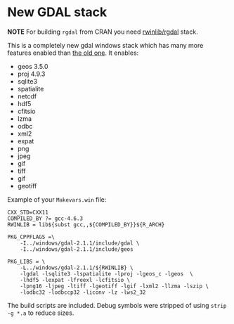 
# New GDAL stack

**NOTE** For building `rgdal` from CRAN you need [rwinlib/rgdal](https://github.com/rwinlib/gdal) stack. 


This is a completely new gdal windows stack which has many more features enabled than [the old one](https://github.com/rwinlib/gdal). It enables: 

 - geos 3.5.0
 - proj 4.9.3
 - sqlite3
 - spatialite
 - netcdf
 - hdf5
 - cfitsio
 - lzma
 - odbc
 - xml2
 - expat
 - png
 - jpeg
 - gif
 - tiff
 - gif
 - geotiff
 
Example of your `Makevars.win` file:

```
CXX_STD=CXX11
COMPILED_BY ?= gcc-4.6.3
RWINLIB = lib${subst gcc,,${COMPILED_BY}}${R_ARCH}

PKG_CPPFLAGS =\
	-I../windows/gdal-2.1.1/include/gdal \
	-I../windows/gdal-2.1.1/include/geos

PKG_LIBS = \
	-L../windows/gdal-2.1.1/${RWINLIB} \
	-lgdal -lsqlite3 -lspatialite -lproj -lgeos_c -lgeos  \
	-lhdf5 -lexpat -lfreexl -lcfitsio \
	-lpng16 -ljpeg -ltiff -lgeotiff -lgif -lxml2 -llzma -lszip \
	-lodbc32 -lodbccp32 -liconv -lz -lws2_32
```

The build scripts are included. Debug symbols were stripped of using `strip -g *.a` to reduce sizes.